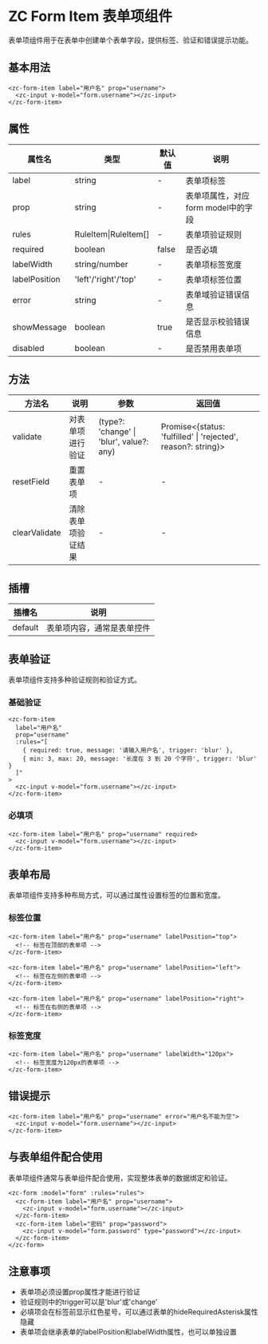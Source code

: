 



# ZC Form Item 表单项组件

表单项组件用于在表单中创建单个表单字段，提供标签、验证和错误提示功能。

## 基本用法

```vue
<zc-form-item label="用户名" prop="username">
  <zc-input v-model="form.username"></zc-input>
</zc-form-item>
```



## 属性

| 属性名 | 类型 | 默认值 | 说明 |
|-------|------|-------|------|
| label | string | - | 表单项标签 |
| prop | string | - | 表单项属性，对应form model中的字段 |
| rules | RuleItem\|RuleItem[] | - | 表单项验证规则 |
| required | boolean | false | 是否必填 |
| labelWidth | string/number | - | 表单项标签宽度 |
| labelPosition | 'left'/'right'/'top' | - | 表单项标签位置 |
| error | string | - | 表单域验证错误信息 |
| showMessage | boolean | true | 是否显示校验错误信息 |
| disabled | boolean | - | 是否禁用表单项 |

## 方法

| 方法名 | 说明 | 参数 | 返回值 |
|-------|------|------|-------|
| validate | 对表单项进行验证 | (type?: 'change' \| 'blur', value?: any) | Promise<{status: 'fulfilled' \| 'rejected', reason?: string}> |
| resetField | 重置表单项 | - | - |
| clearValidate | 清除表单项验证结果 | - | - |

## 插槽

| 插槽名 | 说明 |
|-------|------|
| default | 表单项内容，通常是表单控件 |

## 表单验证

表单项组件支持多种验证规则和验证方式。

### 基础验证

```vue
<zc-form-item 
  label="用户名" 
  prop="username" 
  :rules="[
    { required: true, message: '请输入用户名', trigger: 'blur' },
    { min: 3, max: 20, message: '长度在 3 到 20 个字符', trigger: 'blur' }
  ]"
>
  <zc-input v-model="form.username"></zc-input>
</zc-form-item>
```



### 必填项

```vue
<zc-form-item label="用户名" prop="username" required>
  <zc-input v-model="form.username"></zc-input>
</zc-form-item>
```



## 表单布局

表单项组件支持多种布局方式，可以通过属性设置标签的位置和宽度。

### 标签位置

```vue
<zc-form-item label="用户名" prop="username" labelPosition="top">
  <!-- 标签在顶部的表单项 -->
</zc-form-item>

<zc-form-item label="用户名" prop="username" labelPosition="left">
  <!-- 标签在左侧的表单项 -->
</zc-form-item>

<zc-form-item label="用户名" prop="username" labelPosition="right">
  <!-- 标签在右侧的表单项 -->
</zc-form-item>
```



### 标签宽度

```vue
<zc-form-item label="用户名" prop="username" labelWidth="120px">
  <!-- 标签宽度为120px的表单项 -->
</zc-form-item>
```



## 错误提示

```vue
<zc-form-item label="用户名" prop="username" error="用户名不能为空">
  <zc-input v-model="form.username"></zc-input>
</zc-form-item>
```



## 与表单组件配合使用

表单项组件通常与表单组件配合使用，实现整体表单的数据绑定和验证。

```vue
<zc-form :model="form" :rules="rules">
  <zc-form-item label="用户名" prop="username">
    <zc-input v-model="form.username"></zc-input>
  </zc-form-item>
  <zc-form-item label="密码" prop="password">
    <zc-input v-model="form.password" type="password"></zc-input>
  </zc-form-item>
</zc-form>
```



## 注意事项

- 表单项必须设置prop属性才能进行验证
- 验证规则中的trigger可以是'blur'或'change'
- 必填项会在标签前显示红色星号，可以通过表单的hideRequiredAsterisk属性隐藏
- 表单项会继承表单的labelPosition和labelWidth属性，也可以单独设置
